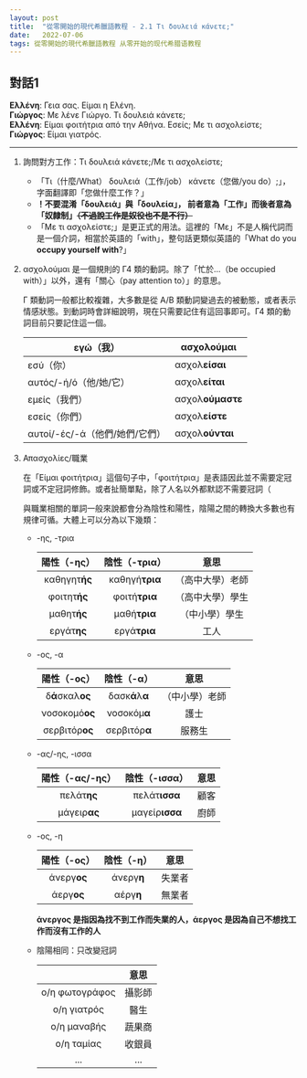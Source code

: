 ```yaml
---
layout: post
title:  "從零開始的現代希臘語教程 - 2.1 Τι δουλειά κάνετε;"
date:   2022-07-06 
tags: 從零開始的現代希臘語教程 从零开始的现代希腊语教程
---
```


## 對話1

**Ελλένη**: Γεια σας. Είμαι η Ελένη.  
**Γιώργος**: Με λένε Γιώργο. Τι δουλειά κάνετε;  
**Ελλένη**: Είμαι φοιτήτρια από την Αθήνα. Εσείς; Με τι ασχολείστε;  
**Γιώργος**: Είμαι γιατρός.

---

1. 詢問對方工作：Τι δουλειά κάνετε;/Με τι ασχολείστε;  
    - 「Τι（什麼/What） δουλειά（工作/job） κάνετε（您做/you do）;」，字面翻譯即「您做什麼工作？」
    - **！不要混淆「δουλειά」與「δουλεία」， 前者意為「工作」而後者意為「奴隸制」~~（不過說工作是奴役也不是不行）~~**
    - 「Με τι ασχολείστε;」是更正式的用法。這裡的「Με」不是人稱代詞而是一個介詞，相當於英語的「with」，整句話更類似英語的「What do you **occupy yourself with**?」

2. ασχολούμαι 是一個規則的 Γ4 類的動詞。除了「忙於...（be occupied with）」以外，還有「關心（pay attention to）」的意思。

    Γ 類動詞一般都比較複雜，大多數是從 A/B 類動詞變過去的被動態，或者表示情感狀態。到動詞時會詳細說明，現在只需要記住有這回事即可。Γ4 類的動詞目前只要記住這一個。

    | εγώ（我）                           | ασχολούμαι |
    | ---------------------------------- | ------- |
    | εσύ（你）                           | ασχολ**είσαι** |
    | αυτός/-ή/ό（他/她/它）               | ασχολ**είται** |
    | εμείς（我們）                       | ασχολ**ούμαστε** |
    | εσείς（你們）                       | ασχολ**είστε** |
    | αυτοί/-ές/-ά（他們/她們/它們）        |ασχολ**ούνται** |

3. Απασχολίες/職業

    在「Είμαι φοιτήτρια」這個句子中，「φοιτήτρια」是表語因此並不需要定冠詞或不定冠詞修飾。或者扯簡單點，除了人名以外都默認不需要冠詞（

    與職業相關的單詞一般來說都會分為陰性和陽性，陰陽之間的轉換大多數也有規律可循。大體上可以分為以下幾類：

    - -ης, -τρια

        | 陽性（-ης）    | 陰性（-τρια）    | 意思           |
        | :-----------: | :------------: | :-----------: |
        | καθηγητ**ής** | καθηγή**τρια** | （高中大學）老師 |
        |  φοιτητ**ής** |  φοιτή**τρια** | （高中大學）學生 |
        |  μαθητ**ής**  |  μαθή**τρια**  | （中小學）學生  |
        |  εργάτ**ης**  |  εργά**τρια**  | 工人           |

    - -ος, -α

        | 陽性（-ος）       | 陰性（-α）       | 意思           |
        | :--------------: | :-------------: | :-----------: |
        | δ**ά**σκαλ**ος** | δασκ**ά**λ**α** | （中小學）老師  |
        |  νοσοκομό**ος**  | νοσοκόμ**α**    | 護士           |
        |  σερβιτόρ**ος**  | σερβιτόρ**α**   | 服務生         |

    - -ας/-ης, -ισσα

        | 陽性（-ας/-ης） | 陰性（-ισσα）    | 意思 |
        | :-----------: | :-----------:  | :--: |
        | πελάτ**ης**   | πελάτ**ισσα**  | 顧客 |
        | μάγειρ**ας**  | μαγείρ**ισσα** | 廚師 |

    - -ος, -η

        | 陽性（-ος）  | 陰性（-η）    | 意思 |
        | :---------: | :---------: | :--: |
        | άνεργ**ος** | άνεργ**η**  | 失業者 |
        | άεργ**ος**  | αέργ**η**   | 無業者 |

       **άνεργος 是指因為找不到工作而失業的人，άεργος 是因為自己不想找工作而沒有工作的人**

    - 陰陽相同：只改變冠詞

        |                | 意思   |
        | :------------: | :----: |
        | ο/η φωτογράφος | 攝影師 |
        | ο/η γιατρός    | 醫生   |
        | ο/η μαναβής    | 蔬果商 |
        | ο/η ταμίας     | 收銀員 |
        | ... | ... |
